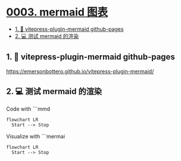 # [0003. mermaid 图表](https://github.com/Tdahuyou/TNotes.template/tree/main/notes/0003.%20mermaid%20%E5%9B%BE%E8%A1%A8)

<!-- region:toc -->
- [1. 🔗 vitepress-plugin-mermaid github-pages](#1--vitepress-plugin-mermaid-github-pages)
- [2. 💻 测试 mermaid 的渲染](#2--测试-mermaid-的渲染)
<!-- endregion:toc -->

## 1. 🔗 vitepress-plugin-mermaid github-pages

https://emersonbottero.github.io/vitepress-plugin-mermaid/

## 2. 💻 测试 mermaid 的渲染

Code with ```mmd

```mmd
flowchart LR
  Start --> Stop
```

Visualize with ```mermai

```mermaid
flowchart LR
  Start --> Stop
```
